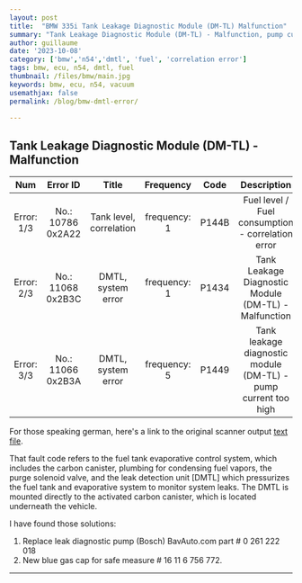 ```yaml
---
layout: post
title:  "BMW 335i Tank Leakage Diagnostic Module (DM-TL) Malfunction"
summary: "Tank Leakage Diagnostic Module (DM-TL) - Malfunction, pump current too high, Fuel level / Fuel consumption - correlation error"
author: guillaume
date: '2023-10-08'
category: ['bmw','n54','dmtl', 'fuel', 'correlation error']
tags: bmw, ecu, n54, dmtl, fuel
thumbnail: /files/bmw/main.jpg
keywords: bmw, ecu, n54, vacuum
usemathjax: false
permalink: /blog/bmw-dmtl-error/

---
```


## Tank Leakage Diagnostic Module (DM-TL) - Malfunction


| **Num**       |  **Error ID**         | **Title**                | Frequency    | **Code** |   **Description**                                               |
|:-------------:|:---------------------:|:------------------------:|:------------:|:--------:|:---------------------------------------------------------------:|
| Error: 1/3    |  No.: 10786 0x2A22    |  Tank level, correlation | frequency: 1 | P144B    | Fuel level / Fuel consumption - correlation error               |
| Error: 2/3    |  No.: 11068 0x2B3C    |  DMTL, system error      | frequency: 1 | P1434    | Tank Leakage Diagnostic Module (DM-TL) - Malfunction            |
| Error: 3/3    |  No.: 11066 0x2B3A    |  DMTL, system error      | frequency: 5 | P1449    | Tank leakage diagnostic module (DM-TL) - pump current too high  |


For those speaking german, here's a link to the original scanner output [text file](https://arsscriptum.github.io/files/bmw/errors.txt).


That fault code refers to the fuel tank evaporative control system, which includes the carbon canister, plumbing for condensing fuel vapors, the purge solenoid valve, and the leak detection unit [DMTL] which pressurizes the fuel tank and evaporative system to monitor system leaks. The DMTL is mounted directly to the activated carbon canister, which is located underneath the vehicle.

I have found those solutions:

1. Replace leak diagnostic pump (Bosch) BavAuto.com part # 0 261 222 018
2. New blue gas cap for safe measure # 16 11 6 756 772.

----------------------------------

